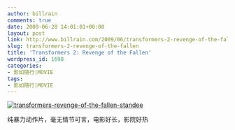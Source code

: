 ```yaml
---
author: billrain
comments: true
date: 2009-06-28 14:01:01+00:00
layout: post
link: http://www.billrain.com/2009/06/transformers-2-revenge-of-the-fallen/
slug: transformers-2-revenge-of-the-fallen
title: 'Transformers 2: Revenge of the Fallen'
wordpress_id: 1698
categories:
- 影如随行|MOVIE
tags:
- 影如随行|MOVIE
---
```


[![transformers-revenge-of-the-fallen-standee](http://www.billrain.com/wp-content/uploads/2009/06/transformersrevengeofthefallenstandee_thumb.jpg)](http://www.billrain.com/wp-content/uploads/2009/06/transformersrevengeofthefallenstandee.jpg)

 

纯暴力动作片，毫无情节可言，电影好长，影院好热
